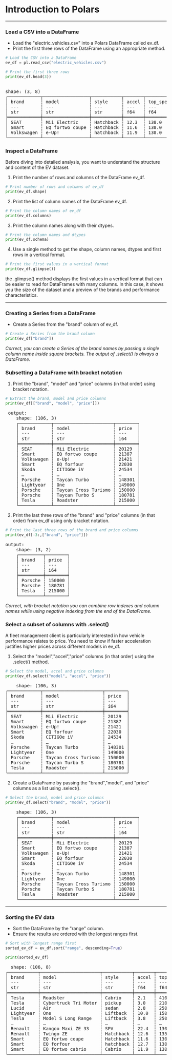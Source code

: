 # Introduction to Polars
---
### Load a CSV into a DataFrame
* Load the "electric_vehicles.csv" into a Polars DataFrame called ev_df.
* Print the first three rows of the DataFrame using an appropriate method.
```python
# Load the CSV into a DataFrame
ev_df = pl.read_csv("electric_vehicles.csv")

# Print the first three rows
print(ev_df.head(3))
```
<pre> 
shape: (3, 8)
┌────────────┬─────────────────┬───────────┬───────┬───────────┬───────┬─────────────┬───────┐
│ brand      ┆ model           ┆ style     ┆ accel ┆ top_speed ┆ range ┆ charge_rate ┆ price │
│ ---        ┆ ---             ┆ ---       ┆ ---   ┆ ---       ┆ ---   ┆ ---         ┆ ---   │
│ str        ┆ str             ┆ str       ┆ f64   ┆ f64       ┆ f64   ┆ f64         ┆ i64   │
╞════════════╪═════════════════╪═══════════╪═══════╪═══════════╪═══════╪═════════════╪═══════╡
│ SEAT       ┆ Mii Electric    ┆ Hatchback ┆ 12.3  ┆ 130.0     ┆ 195.0 ┆ 170.0       ┆ 20129 │
│ Smart      ┆ EQ fortwo coupe ┆ Hatchback ┆ 11.6  ┆ 130.0     ┆ 100.0 ┆ null        ┆ 21387 │
│ Volkswagen ┆ e-Up!           ┆ hatchback ┆ 11.9  ┆ 130.0     ┆ 195.0 ┆ 170.0       ┆ 21421 │
└────────────┴─────────────────┴───────────┴───────┴───────────┴───────┴─────────────┴───────┘
</pre>
### Inspect a DataFrame
Before diving into detailed analysis, you want to understand the structure and content of the EV dataset.
1. Print the number of rows and columns of the DataFrame ev_df.
```python
# Print number of rows and columns of ev_df
print(ev_df.shape)
```
2. Print the list of column names of the DataFrame ev_df.
```python
# Print the column names of ev_df
print(ev_df.columns)
```
3. Print the column names along with their dtypes.
```python
# Print the column names and dtypes
print(ev_df.schema)
```
4. Use a single method to get the shape, column names, dtypes and first rows in a vertical format.
```python
# Print the first values in a vertical format
print(ev_df.glimpse())
```

  the .glimpse() method displays the first values in a vertical format that can be easier to read for DataFrames with many columns. In this case, it shows you the size of the dataset and a preview of the brands and performance characteristics.
  
---
### Creating a Series from a DataFrame
* Create a Series from the "brand" column of ev_df.
```python
# Create a Series from the brand column
print(ev_df["brand"])
```
*Correct, you can create a Series of the brand names by passing a single column name inside square brackets. The output of .select() is always a DataFrame.*
### Subsetting a DataFrame with bracket notation
1. Print the "brand", "model" and "price" columns (in that order) using bracket notation.
```python
# Extract the brand, model and price columns
print(ev_df[["brand", "model", "price"]])
```
<pre> output:
    shape: (106, 3)
    ┌────────────┬──────────────────────┬────────┐
    │ brand      ┆ model                ┆ price  │
    │ ---        ┆ ---                  ┆ ---    │
    │ str        ┆ str                  ┆ i64    │
    ╞════════════╪══════════════════════╪════════╡
    │ SEAT       ┆ Mii Electric         ┆ 20129  │
    │ Smart      ┆ EQ fortwo coupe      ┆ 21387  │
    │ Volkswagen ┆ e-Up!                ┆ 21421  │
    │ Smart      ┆ EQ forfour           ┆ 22030  │
    │ Skoda      ┆ CITIGOe iV           ┆ 24534  │
    │ …          ┆ …                    ┆ …      │
    │ Porsche    ┆ Taycan Turbo         ┆ 148301 │
    │ Lightyear  ┆ One                  ┆ 149000 │
    │ Porsche    ┆ Taycan Cross Turismo ┆ 150000 │
    │ Porsche    ┆ Taycan Turbo S       ┆ 180781 │
    │ Tesla      ┆ Roadster             ┆ 215000 │
    └────────────┴──────────────────────┴────────┘
</pre>
2. Print the last three rows of the "brand" and "price" columns (in that order) from ev_df using only bracket notation.
```python
# Print the last three rows of the brand and price columns
print(ev_df[-3:,["brand", "price"]])
```
<pre>
output:
    shape: (3, 2)
    ┌─────────┬────────┐
    │ brand   ┆ price  │
    │ ---     ┆ ---    │
    │ str     ┆ i64    │
    ╞═════════╪════════╡
    │ Porsche ┆ 150000 │
    │ Porsche ┆ 180781 │
    │ Tesla   ┆ 215000 │
    └─────────┴────────┘
</pre>
*Correct, with bracket notation you can combine row indexes and column names while using negative indexing from the end of the DataFrame.*
### Select a subset of columns with .select()
A fleet management client is particularly interested in how vehicle performance relates to price. You need to know if faster acceleration justifies higher prices across different models in ev_df.
1. Select the "model","accel","price" columns (in that order) using the .select() method.
```python
# Select the model, accel and price columns
print(ev_df.select("model", "accel", "price"))
```
<pre>
    shape: (106, 3)
┌────────────┬──────────────────────┬────────┐
│ brand      ┆ model                ┆ price  │
│ ---        ┆ ---                  ┆ ---    │
│ str        ┆ str                  ┆ i64    │
╞════════════╪══════════════════════╪════════╡
│ SEAT       ┆ Mii Electric         ┆ 20129  │
│ Smart      ┆ EQ fortwo coupe      ┆ 21387  │
│ Volkswagen ┆ e-Up!                ┆ 21421  │
│ Smart      ┆ EQ forfour           ┆ 22030  │
│ Skoda      ┆ CITIGOe iV           ┆ 24534  │
│ …          ┆ …                    ┆ …      │
│ Porsche    ┆ Taycan Turbo         ┆ 148301 │
│ Lightyear  ┆ One                  ┆ 149000 │
│ Porsche    ┆ Taycan Cross Turismo ┆ 150000 │
│ Porsche    ┆ Taycan Turbo S       ┆ 180781 │
│ Tesla      ┆ Roadster             ┆ 215000 │
└────────────┴──────────────────────┴────────┘
</pre>
2. Create a DataFrame by passing the "brand","model", and "price" columns as a list using .select().
```python
# Select the brand, model and price columns
print(ev_df.select("brand", "model", "price"))
```
<pre>
    shape: (106, 3)
    ┌────────────┬──────────────────────┬────────┐
    │ brand      ┆ model                ┆ price  │
    │ ---        ┆ ---                  ┆ ---    │
    │ str        ┆ str                  ┆ i64    │
    ╞════════════╪══════════════════════╪════════╡
    │ SEAT       ┆ Mii Electric         ┆ 20129  │
    │ Smart      ┆ EQ fortwo coupe      ┆ 21387  │
    │ Volkswagen ┆ e-Up!                ┆ 21421  │
    │ Smart      ┆ EQ forfour           ┆ 22030  │
    │ Skoda      ┆ CITIGOe iV           ┆ 24534  │
    │ …          ┆ …                    ┆ …      │
    │ Porsche    ┆ Taycan Turbo         ┆ 148301 │
    │ Lightyear  ┆ One                  ┆ 149000 │
    │ Porsche    ┆ Taycan Cross Turismo ┆ 150000 │
    │ Porsche    ┆ Taycan Turbo S       ┆ 180781 │
    │ Tesla      ┆ Roadster             ┆ 215000 │
    └────────────┴──────────────────────┴────────┘
</pre>
---
### Sorting the EV data
* Sort the DataFrame by the "range" column.
* Ensure the results are ordered with the longest ranges first.
```python
# Sort with longest range first
sorted_ev_df = ev_df.sort("range", descending=True)

print(sorted_ev_df)
```
<pre>
  shape: (106, 8)
┌───────────┬──────────────────────┬───────────┬───────┬───────────┬───────┬─────────────┬────────┐
│ brand     ┆ model                ┆ style     ┆ accel ┆ top_speed ┆ range ┆ charge_rate ┆ price  │
│ ---       ┆ ---                  ┆ ---       ┆ ---   ┆ ---       ┆ ---   ┆ ---         ┆ ---    │
│ str       ┆ str                  ┆ str       ┆ f64   ┆ f64       ┆ f64   ┆ f64         ┆ i64    │
╞═══════════╪══════════════════════╪═══════════╪═══════╪═══════════╪═══════╪═════════════╪════════╡
│ Tesla     ┆ Roadster             ┆ Cabrio    ┆ 2.1   ┆ 410.0     ┆ 970.0 ┆ 920.0       ┆ 215000 │
│ Tesla     ┆ Cybertruck Tri Motor ┆ pickup    ┆ 3.0   ┆ 210.0     ┆ 750.0 ┆ 710.0       ┆ 75000  │
│ Lucid     ┆ Air                  ┆ sedan     ┆ 2.8   ┆ 250.0     ┆ 610.0 ┆ 620.0       ┆ 105000 │
│ Lightyear ┆ One                  ┆ Liftback  ┆ 10.0  ┆ 150.0     ┆ 575.0 ┆ 540.0       ┆ 149000 │
│ Tesla     ┆ Model S Long Range   ┆ Liftback  ┆ 3.8   ┆ 250.0     ┆ 515.0 ┆ 560.0       ┆ 79990  │
│ …         ┆ …                    ┆ …         ┆ …     ┆ …         ┆ …     ┆ …           ┆ …      │
│ Renault   ┆ Kangoo Maxi ZE 33    ┆ SPV       ┆ 22.4  ┆ 130.0     ┆ 160.0 ┆ null        ┆ 38000  │
│ Renault   ┆ Twingo ZE            ┆ Hatchback ┆ 12.6  ┆ 135.0     ┆ 130.0 ┆ null        ┆ 24790  │
│ Smart     ┆ EQ fortwo coupe      ┆ Hatchback ┆ 11.6  ┆ 130.0     ┆ 100.0 ┆ null        ┆ 21387  │
│ Smart     ┆ EQ forfour           ┆ hatchback ┆ 12.7  ┆ 130.0     ┆ 95.0  ┆ null        ┆ 22030  │
│ Smart     ┆ EQ fortwo cabrio     ┆ Cabrio    ┆ 11.9  ┆ 130.0     ┆ 95.0  ┆ null        ┆ 24565  │
└───────────┴──────────────────────┴───────────┴───────┴───────────┴───────┴─────────────┴────────┘

</pre>

